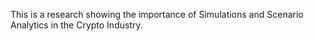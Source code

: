 This is a research showing the importance of Simulations and Scenario Analytics in the Crypto Industry. 
